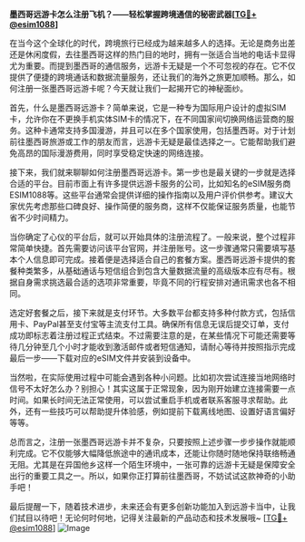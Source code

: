 **墨西哥远游卡怎么注册飞机？——轻松掌握跨境通信的秘密武器[[TG💪+ @esim1088](https://t.me/s/esim1088)]**

在当今这个全球化的时代，跨境旅行已经成为越来越多人的选择。无论是商务出差还是休闲度假，去往墨西哥这样的热门目的地时，拥有一张适合当地的电话卡显得尤为重要。而提到墨西哥的通信服务，远游卡无疑是一个不可忽视的存在。它不仅提供了便捷的跨境通话和数据流量服务，还让我们的海外之旅更加顺畅。那么，如何注册一张墨西哥远游卡呢？今天就让我们一起揭开它的神秘面纱。

首先，什么是墨西哥远游卡？简单来说，它是一种专为国际用户设计的虚拟SIM卡，允许你在不更换手机实体SIM卡的情况下，在不同国家间切换网络运营商的服务。这种卡通常支持多国漫游，并且可以在多个国家使用，包括墨西哥。对于计划前往墨西哥旅游或工作的朋友而言，远游卡无疑是最佳选择之一。它能帮助我们避免高昂的国际漫游费用，同时享受稳定快速的网络连接。

接下来，我们就来聊聊如何注册墨西哥远游卡。第一步也是最关键的一步就是选择合适的平台。目前市面上有许多提供远游卡服务的公司，比如知名的eSIM服务商ESIM1088等。这些平台通常会提供详细的操作指南以及用户评价供参考。建议大家优先考虑那些口碑良好、操作简便的服务商，这样不仅能保证服务质量，也能节省不少时间精力。

当你确定了心仪的平台后，就可以开始具体的注册流程了。一般来说，整个过程非常简单快捷。首先需要访问该平台官网，并注册账号。这一步骤通常只需要填写基本个人信息即可完成。接着便是选择适合自己的套餐方案。墨西哥远游卡提供的套餐种类繁多，从基础通话与短信组合到包含大量数据流量的高级版本应有尽有。根据自身需求挑选最合适的选项非常重要，毕竟不同的行程安排对通讯需求也各不相同。

选定好套餐之后，接下来就是支付环节。大多数平台都支持多种付款方式，包括信用卡、PayPal甚至支付宝等主流支付工具。确保所有信息无误后提交订单，支付成功即标志着注册过程正式结束。不过需要注意的是，在某些情况下可能还需要等待几分钟至几个小时才能收到激活邮件或者短信通知，请耐心等待并按照指示完成最后一步——下载对应的eSIM文件并安装到设备中。

当然啦，在实际使用过程中可能会遇到各种小问题。比如初次尝试连接当地网络时信号不太好怎么办？别担心！其实这属于正常现象，因为刚开始建立连接需要一点时间。如果长时间无法正常使用，可以尝试重启手机或者联系客服寻求帮助。此外，还有一些技巧可以帮助提升体验感，例如提前下载离线地图、设置好语言偏好等等。

总而言之，注册一张墨西哥远游卡并不复杂，只要按照上述步骤一步步操作就能顺利完成。它不仅能够大幅降低旅途中的通讯成本，还能让你随时随地保持联络畅通无阻。尤其是在异国他乡这样一个陌生环境中，一张可靠的远游卡无疑是保障安全出行的重要工具之一。所以，如果你正打算前往墨西哥，不妨试试这款神奇的小助手吧！

最后提醒一下，随着技术进步，未来还会有更多创新功能加入到远游卡当中，让我们拭目以待吧！无论何时何地，记得关注最新的产品动态和技术发展哦~ [[TG💪+ @esim1088](https://t.me/s/esim1088)] ![Image](https://i.postimg.cc/4NQfJmqS/Snipaste-2025-05-13-00-14-12.png)